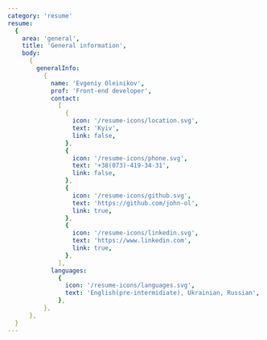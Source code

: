 ```yaml
---
category: 'resume'
resume:
  {
    area: 'general',
    title: 'General information',
    body:
      {
        generalInfo:
          {
            name: 'Evgeniy Oleinikov',
            prof: 'Front-end developer',
            contact:
              [
                {
                  icon: '/resume-icons/location.svg',
                  text: 'Kyiv',
                  link: false,
                },
                {
                  icon: '/resume-icons/phone.svg',
                  text: '+38(073)-419-34-31',
                  link: false,
                },
                {
                  icon: '/resume-icons/github.svg',
                  text: 'https://github.com/john-ol',
                  link: true,
                },
                {
                  icon: '/resume-icons/linkedin.svg',
                  text: 'https://www.linkedin.com',
                  link: true,
                },
              ],
            languages:
              {
                icon: '/resume-icons/languages.svg',
                text: 'English(pre-intermidiate), Ukrainian, Russian',
              },
          },
      },
  }
---
```

